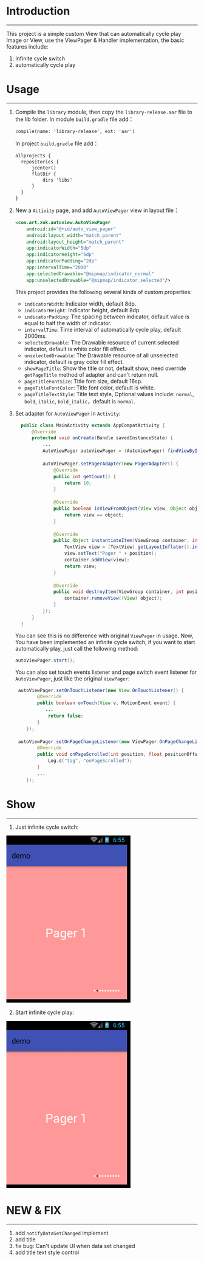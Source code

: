 # Introduction
---
This project is a simple custom View that can automatically cycle play Image or View, use the ViewPager & Handler implementation, the basic features include:
 1. Infinite cycle switch
 2. automatically cycle play

# Usage
---
1. Compile the `library` module, then copy the `library-release.aar` file to the lib folder. In module `build.gradle` file add：
    ```
    compile(name: 'library-release', ext: 'aar')
    ```
    In project `build.gradle` file add：
    ```
    allprojects {
      repositories {
          jcenter()
          flatDir {
              dirs 'libs'
          }
      }
    }
    ```
  
2. New a `Activity` page, and add `AutoViewPager` view in layout file：
    ```xml
    <com.art.zok.autoview.AutoViewPager
        android:id="@+id/auto_view_pager"
        android:layout_width="match_parent"
        android:layout_height="match_parent"
        app:indicatorWidth="5dp"
        app:indicatorHeight="5dp"
        app:indicatorPadding="2dp"
        app:intervalTime="2000"
        app:selectedDrawable="@mipmap/indicator_normal"
        app:unselectedDrawable="@mipmap/indicator_selected"/>
    ```
    This project provides the following several kinds of custom properties:
    * `indicatorWidth`: Indicator width, default 8dp.
    * `indicatorHeight`: Indicator height, default 8dp.
    * `indicatorPadding`: The spacing between indicator, default value is equal to half the width of indicator.
    * `intervalTime`:  Time interval of automatically cycle play, default 2000ms.
    * `selectedDrawable`: The Drawable resource of current selected indicator, default is white color fill effect.
    * `unselectedDrawable`: The Drawable resource of all unselected indicator, default is gray color fill effect.
    * `showPageTitle`: Show the title or not, default show, need override `getPageTitle` method of adapter and can't return null.
    * `pageTitleFontSize`: Title font size, default 16sp.
    * `pageTitleFontColor`: Title font color, default is white.
    * `pageTitleTextStyle`: Title text style, Optional values include: `normal`, `bold`, `italic`, `bold_italic`，default is `normal`.

3. Set adapter for `AutoViewPager` in `Activity`:
    ```java
      public class MainActivity extends AppCompatActivity {
          @Override
          protected void onCreate(Bundle savedInstanceState) {
              ...
              AutoViewPager autoViewPager = (AutoViewPager) findViewById(R.id.auto_view_pager);

              autoViewPager.setPagerAdapter(new PagerAdapter() {
                  @Override
                  public int getCount() {
                      return 10;
                  }

                  @Override
                  public boolean isViewFromObject(View view, Object object) {
                      return view == object;
                  }

                  @Override
                  public Object instantiateItem(ViewGroup container, int position) {
                      TextView view = (TextView) getLayoutInflater().inflate(R.layout.pager_item, container, false);
                      view.setText("Pager " + position);
                      container.addView(view);
                      return view;
                  }

                  @Override
                  public void destroyItem(ViewGroup container, int position, Object object) {
                      container.removeView((View) object);
                  }
              });
          }
      }
    ```

    You can see this is no difference with original `ViewPager` in usage. Now, You have been implemented an infinite cycle switch, if you want to start automatically play, just call the following method:
    ```java
    autoViewPager.start();
    ```

    You can also set touch events listener and page switch event listener for `AutoViewPager`, just like the original `ViewPager`:
    ```java
     autoViewPager.setOnTouchListener(new View.OnTouchListener() {
            @Override
            public boolean onTouch(View v, MotionEvent event) {
               ...
                return false;
            }
        });

     autoViewPager.setOnPageChangeListener(new ViewPager.OnPageChangeListener() {
            @Override
            public void onPageScrolled(int position, float positionOffset, int positionOffsetPixels) {
                Log.d("tag", "onPageScrolled");
            }
            ...
        });
    ```
    
# Show
----
1. Just infinite cycle switch:

  ![](arts/static.gif)

2. Start infinite cycle play:

  ![](arts/auto.gif)

# NEW & FIX
---
1. add `notifyDataSetChanged` implement
2. add title
3. fix bug: Can't update UI when data set changed
4. add title text style control
